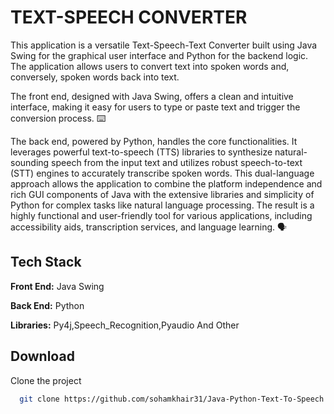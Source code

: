 
# TEXT-SPEECH CONVERTER
This application is a versatile Text-Speech-Text Converter built using Java Swing for the graphical user interface and Python for the backend logic. The application allows users to convert text into spoken words and, conversely, spoken words back into text.

The front end, designed with Java Swing, offers a clean and intuitive interface, making it easy for users to type or paste text and trigger the conversion process. ⌨️

The back end, powered by Python, handles the core functionalities. It leverages powerful text-to-speech (TTS) libraries to synthesize natural-sounding speech from the input text and utilizes robust speech-to-text (STT) engines to accurately transcribe spoken words.  This dual-language approach allows the application to combine the platform independence and rich GUI components of Java with the extensive libraries and simplicity of Python for complex tasks like natural language processing. The result is a highly functional and user-friendly tool for various applications, including accessibility aids, transcription services, and language learning. 🗣️


## Tech Stack

**Front End:** Java Swing

**Back End:** Python

**Libraries:** Py4j,Speech_Recognition,Pyaudio And Other 




## Download

Clone the project

```bash
  git clone https://github.com/sohamkhair31/Java-Python-Text-To-Speech
```





